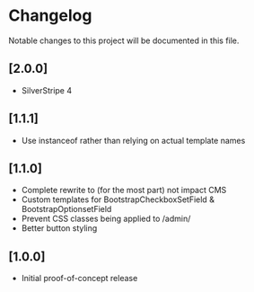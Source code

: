 # Changelog

Notable changes to this project will be documented in this file.

## [2.0.0]
- SilverStripe 4

## [1.1.1]
- Use instanceof rather than relying on actual template names

## [1.1.0]

- Complete rewrite to (for the most part) not impact CMS
- Custom templates for BootstrapCheckboxSetField & BootstrapOptionsetField
- Prevent CSS classes being applied to /admin/
- Better button styling

## [1.0.0]

- Initial proof-of-concept release

